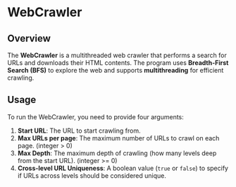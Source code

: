 # WebCrawler

## Overview

The **WebCrawler** is a multithreaded web crawler that performs a search for URLs and downloads their HTML contents. The program uses **Breadth-First Search (BFS)** to explore the web and supports **multithreading** for efficient crawling.

## Usage

To run the WebCrawler, you need to provide four arguments:

1. **Start URL**: The URL to start crawling from.
2. **Max URLs per page**: The maximum number of URLs to crawl on each page. (integer > 0)
3. **Max Depth**: The maximum depth of crawling (how many levels deep from the start URL). (integer >= 0)
4. **Cross-level URL Uniqueness**: A boolean value (`true` or `false`) to specify if URLs across levels should be considered unique.


